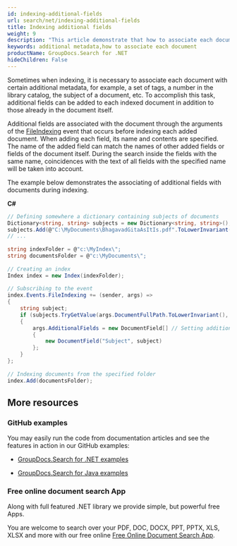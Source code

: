 ```yaml
---
id: indexing-additional-fields
url: search/net/indexing-additional-fields
title: Indexing additional fields
weight: 9
description: "This article demonstrate that how to associate each document with certain additional metadata."
keywords: additional metadata,how to associate each document 
productName: GroupDocs.Search for .NET
hideChildren: False
---
```

Sometimes when indexing, it is necessary to associate each document with certain additional metadata, for example, a set of tags, a number in the library catalog, the subject of a document, etc. To accomplish this task, additional fields can be added to each indexed document in addition to those already in the document itself.

Additional fields are associated with the document through the arguments of the [FileIndexing](https://apireference.groupdocs.com/net/search/groupdocs.search.events/eventhub/events/fileindexing) event that occurs before indexing each added document. When adding each field, its name and contents are specified. The name of the added field can match the names of other added fields or fields of the document itself. During the search inside the fields with the same name, coincidences with the text of all fields with the specified name will be taken into account.

The example below demonstrates the associating of additional fields with documents during indexing.

**C#**

```csharp
// Defining somewhere a dictionary containing subjects of documents
Dictionary<string, string> subjects = new Dictionary<string, string>();
subjects.Add(@"C:\MyDocuments\BhagavadGitaAsItIs.pdf".ToLowerInvariant(), "Spiritual");
// ...
 
string indexFolder = @"c:\MyIndex\";
string documentsFolder = @"c:\MyDocuments\";
 
// Creating an index
Index index = new Index(indexFolder);
 
// Subscribing to the event
index.Events.FileIndexing += (sender, args) =>
{
    string subject;
    if (subjects.TryGetValue(args.DocumentFullPath.ToLowerInvariant(), out subject)) // Getting a subject for the current document
    {
        args.AdditionalFields = new DocumentField[] // Setting additional fields for the current document
        {
            new DocumentField("Subject", subject)
        };
    }
};
 
// Indexing documents from the specified folder
index.Add(documentsFolder);
```

## More resources

### GitHub examples

You may easily run the code from documentation articles and see the features in action in our GitHub examples:

*   [GroupDocs.Search for .NET examples](https://github.com/groupdocs-search/GroupDocs.Search-for-.NET)
    
*   [GroupDocs.Search for Java examples](https://github.com/groupdocs-search/GroupDocs.Search-for-Java)
    

### Free online document search App

Along with full featured .NET library we provide simple, but powerful free Apps.

You are welcome to search over your PDF, DOC, DOCX, PPT, PPTX, XLS, XLSX and more with our free online [Free Online Document Search App](https://products.groupdocs.app/search).
